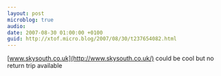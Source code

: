 ```yaml
---
layout: post
microblog: true
audio: 
date: 2007-08-30 01:00:00 +0100
guid: http://xtof.micro.blog/2007/08/30/t237654082.html
---
```

[www.skysouth.co.uk](http://www.skysouth.co.uk/) could be cool but no return trip available
